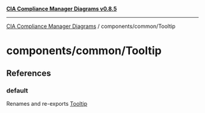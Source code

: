 [**CIA Compliance Manager Diagrams v0.8.5**](../../../README.md)

***

[CIA Compliance Manager Diagrams](../../../modules.md) / components/common/Tooltip

# components/common/Tooltip

## References

### default

Renames and re-exports [Tooltip](../variables/Tooltip.md)
